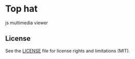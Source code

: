 # Top hat
js multimedia viewer


## License

See the [LICENSE](LICENSE.md) file for license rights and limitations (MIT).